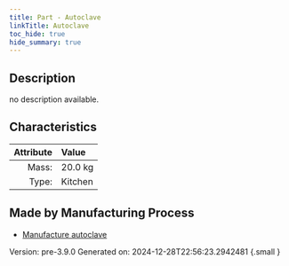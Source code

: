 ```yaml
---
title: Part - Autoclave
linkTitle: Autoclave
toc_hide: true
hide_summary: true
---
```


## Description
no description available.

## Characteristics

| Attribute      | Value |
|--------:|:------|
|Mass:|20.0 kg|
|Type:|Kitchen|

## Made by Manufacturing Process

- [Manufacture autoclave](/docs/definitions/process/manufacture-autoclave)



Version: pre-3.9.0 Generated on: 2024-12-28T22:56:23.2942481
{.small }

